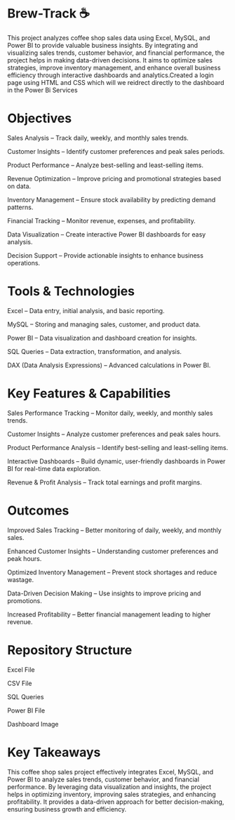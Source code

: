 # Brew-Track ☕
This project analyzes coffee shop sales data using Excel, MySQL, and Power BI to  provide valuable business insights. By integrating and visualizing sales trends,  customer behavior, and financial performance, the project helps in making data-driven  decisions. It aims to optimize sales strategies, improve inventory management, and enhance overall business efficiency through interactive dashboards and analytics.Created a login page using HTML and CSS which will we reidrect directly to the dashboard in the Power Bi Services

 # Objectives 
Sales Analysis – Track daily, weekly, and monthly sales trends.

Customer Insights – Identify customer preferences and peak sales periods.

Product Performance – Analyze best-selling and least-selling items.

Revenue Optimization – Improve pricing and promotional strategies based on data.

Inventory Management – Ensure stock availability by predicting demand patterns.

Financial Tracking – Monitor revenue, expenses, and profitability.

Data Visualization – Create interactive Power BI dashboards for easy analysis.

Decision Support – Provide actionable insights to enhance business operations.

# Tools & Technologies
Excel – Data entry, initial analysis, and basic reporting.

MySQL – Storing and managing sales, customer, and product data.

Power BI – Data visualization and dashboard creation for insights.

SQL Queries – Data extraction, transformation, and analysis.

DAX (Data Analysis Expressions) – Advanced calculations in Power BI.

 # Key Features & Capabilities
Sales Performance Tracking – Monitor daily, weekly, and monthly sales trends.

Customer Insights – Analyze customer preferences and peak sales hours.

Product Performance Analysis – Identify best-selling and least-selling items.

Interactive Dashboards – Build dynamic, user-friendly dashboards in Power BI for real-time data exploration.

Revenue & Profit Analysis – Track total earnings and profit margins.

# Outcomes
Improved Sales Tracking – Better monitoring of daily, weekly, and monthly sales.

Enhanced Customer Insights – Understanding customer preferences and peak hours.

Optimized Inventory Management – Prevent stock shortages and reduce wastage.

Data-Driven Decision Making – Use insights to improve pricing and promotions.

Increased Profitability – Better financial management leading to higher revenue.

# Repository Structure
Excel File

CSV File

SQL Queries

Power BI File

Dashboard Image

# Key Takeaways
This coffee shop sales project effectively integrates Excel, MySQL, and Power 
BI to analyze sales trends, customer behavior, and financial performance. By 
leveraging data visualization and insights, the project helps in optimizing 
inventory, improving sales strategies, and enhancing profitability. It provides 
a data-driven approach for better decision-making, ensuring business growth 
and efficiency.


